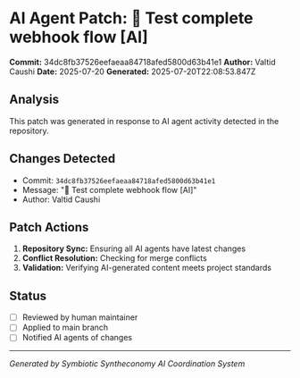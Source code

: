 # AI Agent Patch: 🤖 Test complete webhook flow [AI]

**Commit:** 34dc8fb37526eefaeaa84718afed5800d63b41e1
**Author:** Valtid Caushi
**Date:** 2025-07-20
**Generated:** 2025-07-20T22:08:53.847Z

## Analysis

This patch was generated in response to AI agent activity detected in the repository.

## Changes Detected

- Commit: `34dc8fb37526eefaeaa84718afed5800d63b41e1`
- Message: "🤖 Test complete webhook flow [AI]"
- Author: Valtid Caushi

## Patch Actions

1. **Repository Sync:** Ensuring all AI agents have latest changes
2. **Conflict Resolution:** Checking for merge conflicts
3. **Validation:** Verifying AI-generated content meets project standards

## Status

- [ ] Reviewed by human maintainer
- [ ] Applied to main branch
- [ ] Notified AI agents of changes

---
*Generated by Symbiotic Syntheconomy AI Coordination System*
